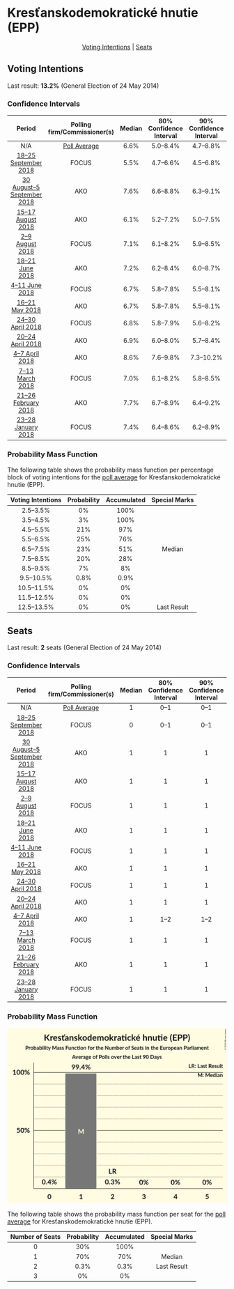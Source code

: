 # Kresťanskodemokratické hnutie (EPP)

<p align="center"><a href="#voting-intentions">Voting Intentions</a> | <a href="#seats">Seats</a></p>

## Voting Intentions

Last result: **13.2%** (General Election of 24 May 2014)

### Confidence Intervals

| Period     | Polling firm/Commissioner(s) | Median | 80% Confidence Interval | 90% Confidence Interval | 95% Confidence Interval | 99% Confidence Interval |
|:----------:|:----------------:|:-----------:|:-----------------------:|:-----------------------:|:-----------------------:|:-----------------------:|
| N/A | [Poll Average](average.html) | 6.6% | 5.0–8.4% | 4.7–8.8% | 4.5–9.1% | 4.1–9.8% |
| [18–25 September 2018](2018-09-25-FOCUS.html) | FOCUS | 5.5% | 4.7–6.6% | 4.5–6.8% | 4.3–7.1% | 3.9–7.6% |
| [30 August–5 September 2018](2018-09-05-AKO.html) | AKO | 7.6% | 6.6–8.8% | 6.3–9.1% | 6.1–9.4% | 5.7–10.0% |
| [15–17 August 2018](2018-08-17-AKO.html) | AKO | 6.1% | 5.2–7.2% | 5.0–7.5% | 4.8–7.8% | 4.4–8.3% |
| [2–9 August 2018](2018-08-09-FOCUS.html) | FOCUS | 7.1% | 6.1–8.2% | 5.9–8.5% | 5.6–8.8% | 5.2–9.4% |
| [18–21 June 2018](2018-06-21-AKO.html) | AKO | 7.2% | 6.2–8.4% | 6.0–8.7% | 5.7–9.0% | 5.3–9.6% |
| [4–11 June 2018](2018-06-11-FOCUS.html) | FOCUS | 6.7% | 5.8–7.8% | 5.5–8.1% | 5.3–8.4% | 4.9–9.0% |
| [16–21 May 2018](2018-05-21-AKO.html) | AKO | 6.7% | 5.8–7.8% | 5.5–8.1% | 5.3–8.4% | 4.9–9.0% |
| [24–30 April 2018](2018-04-30-FOCUS.html) | FOCUS | 6.8% | 5.8–7.9% | 5.6–8.2% | 5.4–8.5% | 5.0–9.1% |
| [20–24 April 2018](2018-04-24-AKO.html) | AKO | 6.9% | 6.0–8.0% | 5.7–8.4% | 5.5–8.6% | 5.1–9.2% |
| [4–7 April 2018](2018-04-07-AKO.html) | AKO | 8.6% | 7.6–9.8% | 7.3–10.2% | 7.0–10.5% | 6.5–11.1% |
| [7–13 March 2018](2018-03-13-FOCUS.html) | FOCUS | 7.0% | 6.1–8.2% | 5.8–8.5% | 5.6–8.8% | 5.2–9.3% |
| [21–26 February 2018](2018-02-26-AKO.html) | AKO | 7.7% | 6.7–8.9% | 6.4–9.2% | 6.2–9.5% | 5.8–10.1% |
| [23–28 January 2018](2018-01-28-FOCUS.html) | FOCUS | 7.4% | 6.4–8.6% | 6.2–8.9% | 5.9–9.2% | 5.5–9.8% |

### Probability Mass Function

The following table shows the probability mass function per percentage block of voting intentions for the [poll average](average.html) for Kresťanskodemokratické hnutie (EPP).

| Voting Intentions | Probability | Accumulated | Special Marks |
|:-----------------:|:-----------:|:-----------:|:-------------:|
| 2.5–3.5% | 0% | 100% |  |
| 3.5–4.5% | 3% | 100% |  |
| 4.5–5.5% | 21% | 97% |  |
| 5.5–6.5% | 25% | 76% |  |
| 6.5–7.5% | 23% | 51% | Median |
| 7.5–8.5% | 20% | 28% |  |
| 8.5–9.5% | 7% | 8% |  |
| 9.5–10.5% | 0.8% | 0.9% |  |
| 10.5–11.5% | 0% | 0% |  |
| 11.5–12.5% | 0% | 0% |  |
| 12.5–13.5% | 0% | 0% | Last Result |


## Seats

Last result: **2** seats (General Election of 24 May 2014)

### Confidence Intervals

| Period     | Polling firm/Commissioner(s) | Median | 80% Confidence Interval | 90% Confidence Interval | 95% Confidence Interval | 99% Confidence Interval |
|:----------:|:----------------:|:------:|:-----------------------:|:-----------------------:|:-----------------------:|:-----------------------:|
| N/A | [Poll Average](average.html) | 1 | 0–1 | 0–1 | 0–1 | 0–1 |
| [18–25 September 2018](2018-09-25-FOCUS.html) | FOCUS | 0 | 0–1 | 0–1 | 0–1 | 0–1 |
| [30 August–5 September 2018](2018-09-05-AKO.html) | AKO | 1 | 1 | 1 | 1 | 1–2 |
| [15–17 August 2018](2018-08-17-AKO.html) | AKO | 1 | 1 | 1 | 0–1 | 0–1 |
| [2–9 August 2018](2018-08-09-FOCUS.html) | FOCUS | 1 | 1 | 1 | 1 | 1 |
| [18–21 June 2018](2018-06-21-AKO.html) | AKO | 1 | 1 | 1 | 1 | 1–2 |
| [4–11 June 2018](2018-06-11-FOCUS.html) | FOCUS | 1 | 1 | 1 | 1 | 0–1 |
| [16–21 May 2018](2018-05-21-AKO.html) | AKO | 1 | 1 | 1 | 1 | 0–1 |
| [24–30 April 2018](2018-04-30-FOCUS.html) | FOCUS | 1 | 1 | 1 | 1 | 1 |
| [20–24 April 2018](2018-04-24-AKO.html) | AKO | 1 | 1 | 1 | 1 | 0–1 |
| [4–7 April 2018](2018-04-07-AKO.html) | AKO | 1 | 1–2 | 1–2 | 1–2 | 1–2 |
| [7–13 March 2018](2018-03-13-FOCUS.html) | FOCUS | 1 | 1 | 1 | 1 | 1 |
| [21–26 February 2018](2018-02-26-AKO.html) | AKO | 1 | 1 | 1 | 1 | 1–2 |
| [23–28 January 2018](2018-01-28-FOCUS.html) | FOCUS | 1 | 1 | 1 | 1 | 1–2 |

### Probability Mass Function

![Graph with seats probability mass function not yet produced](average-seats-pmf-kresťanskodemokratickéhnutieepp.png "Seats Probability Mass Function")

The following table shows the probability mass function per seat for the [poll average](average.html) for Kresťanskodemokratické hnutie (EPP).

| Number of Seats | Probability | Accumulated | Special Marks |
|:---------------:|:-----------:|:-----------:|:-------------:|
| 0 | 30% | 100% |  |
| 1 | 70% | 70% | Median |
| 2 | 0.3% | 0.3% | Last Result |
| 3 | 0% | 0% |  |


